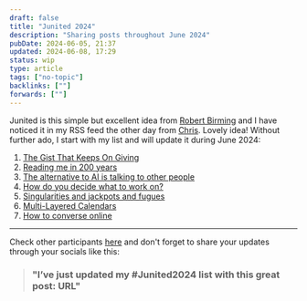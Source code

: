 ```yaml
---
draft: false
title: "Junited 2024"
description: "Sharing posts throughout June 2024"
pubDate: 2024-06-05, 21:37
updated: 2024-06-08, 17:29
status: wip
type: article
tags: ["no-topic"]
backlinks: [""]
forwards: [""]
---
```


Junited is this simple but excellent idea from [Robert Birming](https://birming.com/junited-blog-love/) and I have noticed it in my RSS feed the other day from [Chris](https://thoughts.uncountable.uk/junited-2024/). Lovely idea! Without further ado, I start with my list and will update it during June 2024:

1. [The Gist That Keeps On Giving](https://blog.jim-nielsen.com/2024/gist-that-keeps-giving/)
2. [Reading me in 200 years](https://thoughts.uncountable.uk/reading-me-in-200-years/)
3. [The alternative to AI is talking to other people](https://librarian.aedileworks.com/2023/09/19/the-alternative-to-ai-is-talking-to-other-people/)
4. [How do you decide what to work on?](https://jvns.ca/blog/2016/08/16/how-do-you-work-on-something-important/)
5. [Singularities and jackpots and fugues](https://interconnected.org/home/2022/02/09/apocalypsi)
6. [Multi-Layered Calendars](https://julian.digital/2023/07/06/multi-layered-calendars/)
7. [How to converse online](https://manuelmoreale.com/how-to-converse-online)

<hr>

Check other participants [here](https://birming.com/junited-how-who/) and don't forget to share your updates through your socials like this: 
> ### "I’ve just updated my #Junited2024 list with this great post: URL"

<p></p>